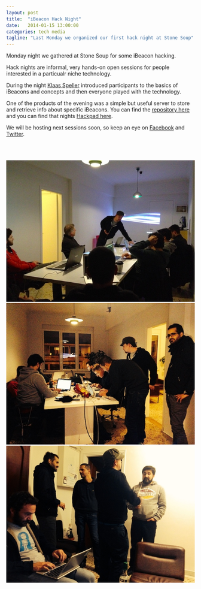```yaml
---
layout: post
title:  "iBeacon Hack Night"
date:   2014-01-15 13:00:00
categories: tech media
tagline: "Last Monday we organized our first hack night at Stone Soup"
---
```


Monday night we gathered at Stone Soup for some iBeacon hacking.

Hack nights are informal, very hands-on open sessions for people interested in a particualr niche technology.

During the night [Klaas Speller] introduced participants to the basics of iBeacons and concepts and then everyone played with the technology.

One of the products of the evening was a simple but useful server to store and retrieve info about specific iBeacons. You can find the [repository here](https://github.com/StoneSoupGr/ibeacon-store) and you can find that nights [Hackpad here](https://hackpad.com/iBeacon-Hackathon-vQlQmTYVZwy).

We will be hosting next sessions soon, so keep an eye on [Facebook] and [Twitter].

<br>
<br>
<center>

![Hack Night](/images/iBeaconHackNight/image1.jpg)
![Hack Night](/images/iBeaconHackNight/image2.jpg)
![Hack Night](/images/iBeaconHackNight/image3.jpg)

</center>

[Klaas Speller]: https://twitter.com/spllr 'Klaas Speller'
[Facebook]: https://facebook.com/StoneSoupGr 'Stone Soup on Facebook'
[Twitter]: https://twitter.com/StoneSoupGr 'Stone Soup on Twitter'
[Github]: https://github.com/StoneSoupGr/ibeacon-store 'Hack night on Github'




